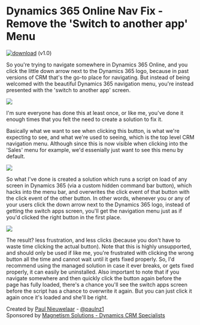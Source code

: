 # Dynamics 365 Online Nav Fix - Remove the 'Switch to another app' Menu
[![download](https://user-images.githubusercontent.com/14048382/27844360-c7ea9670-6174-11e7-8658-80d356c1ba8f.png)](https://github.com/PaulNieuwelaar/crmonlinenavfix/releases/download/v1.0/OnlineNavFix_1_0_0_0_managed.zip) (v1.0)

So you're trying to navigate somewhere in Dynamics 365 Online, and you click the little down arrow next to the Dynamics 365 logo, because in past versions of CRM that's the go-to place for navigating. But instead of being welcomed with the beautiful Dynamics 365 navigation menu, you're instead presented with the 'switch to another app' screen.

![](https://user-images.githubusercontent.com/14048382/29758198-ada19618-8c05-11e7-8ad1-0f2fc420c8ed.png)

I'm sure everyone has done this at least once, or like me, you've done it enough times that you felt the need to create a solution to fix it.

Basically what we want to see when clicking this button, is what we're expecting to see, and what we're used to seeing, which is the top level CRM navigation menu. Although since this is now visible when clicking into the 'Sales' menu for example, we'd essenially just want to see this menu by default.

![](https://user-images.githubusercontent.com/14048382/29758196-ad7ee9b0-8c05-11e7-85df-c1431ccc158b.png)

So what I've done is created a solution which runs a script on load of any screen in Dynamics 365 (via a custom hidden command bar button), which hacks into the menu bar, and overwrites the click event of that button with the click event of the other button. In other words, whenever you or any of your users click the down arrow next to the Dynamics 365 logo, instead of getting the switch apps screen, you'll get the navigation menu just as if you'd clicked the right button in the first place.

![](https://user-images.githubusercontent.com/14048382/29758197-ada16062-8c05-11e7-98d3-ed9f9c87cbbd.png)

The result? less frustration, and less clicks (because you don't have to waste time clicking the actual button). Note that this is highly unsupported, and should only be used if like me, you're frustrated with clicking the wrong button all the time and cannot wait until it gets fixed properly. So, I'd recommend using the managed solution in case it ever breaks, or gets fixed properly, it can easily be uninstalled. Also important to note that if you navigate somewhere and then quickly click the button again before the page has fully loaded, there's a chance you'll see the switch apps screen before the script has a chance to overwrite it again. But you can just click it again once it's loaded and she'll be right.

Created by [Paul Nieuwelaar](http://paulnieuwelaar.wordpress.com) - [@paulnz1](https://twitter.com/paulnz1)  
Sponsored by [Magnetism Solutions - Dynamics CRM Specialists](http://www.magnetismsolutions.com)
